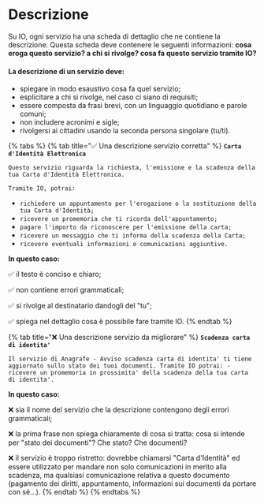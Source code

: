 # Descrizione

Su IO, ogni servizio ha una scheda di dettaglio che ne contiene la descrizione. Questa scheda deve contenere le seguenti informazioni: **cosa eroga questo servizio? a chi si rivolge? cosa fa questo servizio tramite IO?**

#### **La descrizione di un servizio deve:**

* spiegare in modo esaustivo cosa fa quel servizio;
* esplicitare a chi si rivolge, nel caso ci siano di requisiti;
* essere composta da frasi brevi, con un linguaggio quotidiano e parole comuni;
* non includere acronimi e sigle;
* rivolgersi ai cittadini usando la seconda persona singolare (tu/ti).&#x20;

{% tabs %}
{% tab title="✅ Una descrizione servizio corretta" %}
**`Carta d'Identità Elettronica`**

`Questo servizio riguarda la richiesta, l'emissione e la scadenza della tua Carta d'Identità Elettronica.`

`Tramite IO, potrai:`

* `richiedere un appuntamento per l'erogazione o la sostituzione della tua Carta d'Identità;`
* `ricevere un promemoria che ti ricorda dell'appuntamento;`
* `pagare l'importo da riconoscere per l'emissione della carta;`
* `ricevere un messaggio che ti informa della scadenza della Carta;`
* `ricevere eventuali informazioni e comunicazioni aggiuntive.`

**In questo caso:**

✅ il testo è conciso e chiaro;

✅ non contiene errori grammaticali;

✅ si rivolge al destinatario dandogli del "tu";

✅ spiega nel dettaglio cosa è possibile fare tramite IO.
{% endtab %}

{% tab title="❌ Una descrizione servizio da migliorare" %}
**`Scadenza carta di identita'`**

`Il servizio di Anagrafe - Avviso scadenza carta di identita' ti tiene aggiornato sullo stato dei tuoi documenti. Tramite IO potrai: - ricevere un promemoria in prossimita' della scadenza della tua carta di identita'.`

**In questo caso:**

❌ sia il nome del servizio che la descrizione contengono degli errori grammaticali;

❌ la prima frase non spiega chiaramente di cosa si tratta: cosa si intende per "stato dei documenti"? Che stato? Che documenti?

❌ il servizio è troppo ristretto: dovrebbe chiamarsi "Carta d'Identità" ed essere utilizzato per mandare non solo comunicazioni in merito alla scadenza, ma qualsiasi comunicazione relativa a questo documento (pagamento dei diritti, appuntamento, informazioni sui documenti da portare con sé...).
{% endtab %}
{% endtabs %}
